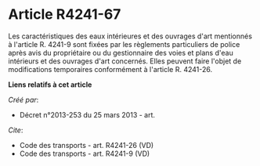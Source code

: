 # Article R4241-67

Les caractéristiques des eaux intérieures et des ouvrages d'art mentionnés à l'article R. 4241-9 sont fixées par les
règlements particuliers de police après avis du propriétaire ou du gestionnaire des voies et plans d'eau intérieurs et des
ouvrages d'art concernés. Elles peuvent faire l'objet de modifications temporaires conformément à l'article R. 4241-26.

**Liens relatifs à cet article**

_Créé par_:

  - Décret n°2013-253 du 25 mars 2013 - art.

_Cite_:

  - Code des transports - art. R4241-26 (VD)
  - Code des transports - art. R4241-9 (VD)
